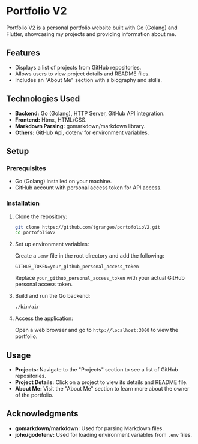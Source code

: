 # Portfolio V2

Portfolio V2 is a personal portfolio website built with Go (Golang) and Flutter, showcasing my projects and providing information about me.

## Features

- Displays a list of projects from GitHub repositories.
- Allows users to view project details and README files.
- Includes an "About Me" section with a biography and skills.

## Technologies Used

- **Backend:** Go (Golang), HTTP Server, GitHub API integration.
- **Frontend:** Htmx, HTML/CSS.
- **Markdown Parsing:** gomarkdown/markdown library.
- **Others:** GitHub Api, dotenv for environment variables.

## Setup

### Prerequisites

- Go (Golang) installed on your machine.
- GitHub account with personal access token for API access.

### Installation

1. Clone the repository:

   ```bash
   git clone https://github.com/tgrangeo/portofolioV2.git
   cd portofolioV2
   ```

2. Set up environment variables:

   Create a `.env` file in the root directory and add the following:

   ```plaintext
   GITHUB_TOKEN=your_github_personal_access_token
   ```

   Replace `your_github_personal_access_token` with your actual GitHub personal access token.

3. Build and run the Go backend:

   ```bash
   ./bin/air
   ```

4. Access the application:

   Open a web browser and go to `http://localhost:3000` to view the portfolio.

## Usage

- **Projects:** Navigate to the "Projects" section to see a list of GitHub repositories.
- **Project Details:** Click on a project to view its details and README file.
- **About Me:** Visit the "About Me" section to learn more about the owner of the portfolio.

## Acknowledgments

- **gomarkdown/markdown:** Used for parsing Markdown files.
- **joho/godotenv:** Used for loading environment variables from `.env` files.
